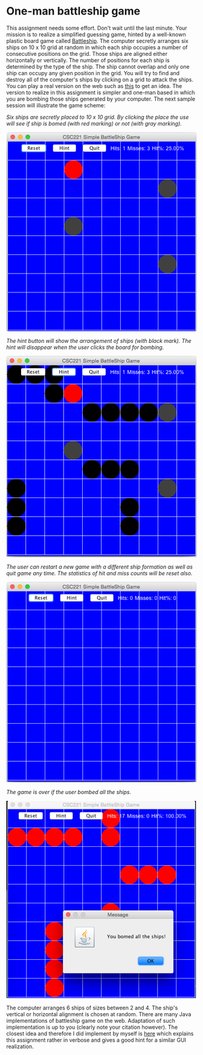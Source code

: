 One-man battleship game
=======================

This assignment needs some effort. Don't wait until the last minute. Your mission is to realize a simplified guessing game, hinted by a well-known plastic board game called [Battleship](https://en.wikipedia.org/wiki/Battleship_(game)). The computer secretly arranges six ships on 10 x 10 grid at random in which each ship occupies a number of consecutive positions on the grid. Those ships are aligned either horizontally or vertically. The number of positions for each ship is determined by the type of the ship. The ship cannot overlap and only one ship can occupy any given position in the grid. You will try to find and destroy all of the computer's ships by clicking on a grid to attack the ships. You can play a real version on the web such as [this](http://www.knowledgeadventure.com/games/battleship/) to get an idea. The version to realize in this assignment is simpler and one-man based in which you are bombing those ships generated by your computer. The next sample session will illustrate the game scheme:


*Six ships are secretly placed to 10 x 10 grid. By clicking the place the use will see if ship is bomed (with red marking) or not (with gray marking).*

![alt text](https://github.com/venegu/soft-design/raw/master/images/game-start.png "Start")

*The hint button will show the arrangement of ships (with black mark). The hint will disappear when the user clicks the board for bombing.*

![alt text](https://github.com/venegu/soft-design/raw/master/images/game-hint.png "Hint")

*The user can restart a new game with a different ship formation as well as quit game any time. The statistics of hit and miss counts will be reset also.*

![alt text](https://github.com/venegu/soft-design/raw/master/images/game-reset.png "Reset")

*The game is over if the user bombed all the ships.*

![alt text](https://github.com/venegu/soft-design/raw/master/images/game-end.png "End")

The computer arranges 6 ships of sizes between 2 and 4. The ship's vertical or horizontal alignment is chosen at random. There are many Java implementations of battleship game on the web. Adaptation of such implementation is up to you (clearly note your citation however). The closest idea and therefore I did implement by myself is [here](http://www.cs.unc.edu/~luv/teaching/COMP110/assignments/program4.html) which explains this assignment rather in verbose and gives a good hint for a similar GUI realization.
